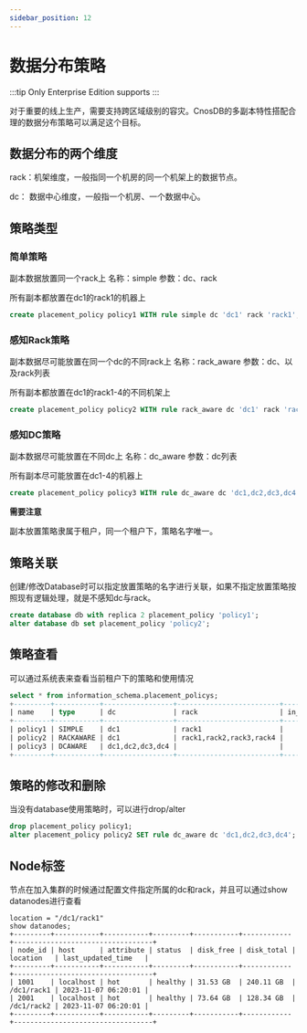 ```yaml
---
sidebar_position: 12
---
```


# 数据分布策略

:::tip
Only Enterprise Edition supports
:::

对于重要的线上生产，需要支持跨区域级别的容灾。CnosDB的多副本特性搭配合理的数据分布策略可以满足这个目标。

## 数据分布的两个维度

rack：机架维度，一般指同一个机房的同一个机架上的数据节点。

dc：  数据中心维度，一般指一个机房、一个数据中心。

## 策略类型

### 简单策略

副本数据放置同一个rack上
名称：simple
参数：dc、rack

所有副本都放置在dc1的rack1的机器上

```SQL
create placement_policy policy1 WITH rule simple dc 'dc1' rack 'rack1';
```

### 感知Rack策略

副本数据尽可能放置在同一个dc的不同rack上
名称：rack_aware
参数：dc、以及rack列表

所有副本都放置在dc1的rack1-4的不同机架上

```SQL
create placement_policy policy2 WITH rule rack_aware dc 'dc1' rack 'rack1,rack2,rack3,rack4';
```

### 感知DC策略

副本数据尽可能放置在不同dc上
名称：dc_aware
参数：dc列表

所有副本尽可能放置在dc1-4的机器上

```SQL
create placement_policy policy3 WITH rule dc_aware dc 'dc1,dc2,dc3,dc4';
```

**需要注意**

副本放置策略隶属于租户，同一个租户下，策略名字唯一。

## 策略关联

创建/修改Database时可以指定放置策略的名字进行关联，如果不指定放置策略按照现有逻辑处理，就是不感知dc与rack。

```SQL
create database db with replica 2 placement_policy 'policy1';
alter database db set placement_policy 'policy2';
```

## 策略查看

可以通过系统表来查看当前租户下的策略和使用情况

```SQL
select * from information_schema.placement_policys;
+---------+-----------+-----------------+-------------------------+------------+
| name    | type      | dc              | rack                    | in_use_dbs |
+---------+-----------+-----------------+-------------------------+------------+
| policy1 | SIMPLE    | dc1             | rack1                   |            |
| policy2 | RACKAWARE | dc1             | rack1,rack2,rack3,rack4 |            |
| policy3 | DCAWARE   | dc1,dc2,dc3,dc4 |                         |            |
+---------+-----------+-----------------+-------------------------+------------+
```

## 策略的修改和删除

当没有database使用策略时，可以进行drop/alter

```SQL
drop placement_policy policy1;
alter placement_policy policy2 SET rule dc_aware dc 'dc1,dc2,dc3,dc4';
```

## Node标签

节点在加入集群的时候通过配置文件指定所属的dc和rack，并且可以通过show datanodes进行查看

```
location = "/dc1/rack1"
show datanodes;
+---------+-----------+-----------+---------+-----------+------------+----------------------------------+
| node_id | host      | attribute | status  | disk_free | disk_total | location   | last_updated_time   |
+---------+-----------+-----------+---------+-----------+------------+----------------------------------+
| 1001    | localhost | hot       | healthy | 31.53 GB  | 240.11 GB  | /dc1/rack1 | 2023-11-07 06:20:01 |
| 2001    | localhost | hot       | healthy | 73.64 GB  | 128.34 GB  | /dc1/rack2 | 2023-11-07 06:20:01 |
+---------+-----------+-----------+---------+-----------+------------+----------------------------------+
```
